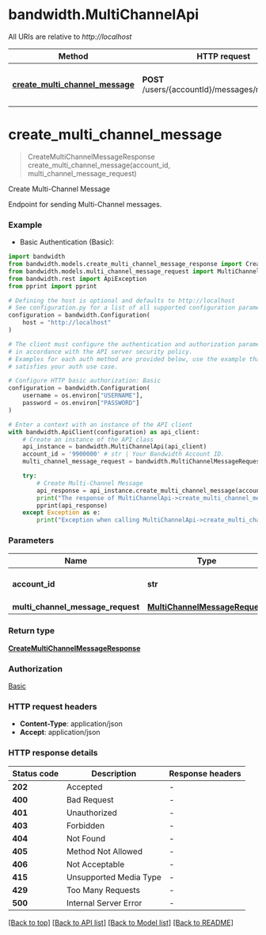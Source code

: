 # bandwidth.MultiChannelApi

All URIs are relative to *http://localhost*

Method | HTTP request | Description
------------- | ------------- | -------------
[**create_multi_channel_message**](MultiChannelApi.md#create_multi_channel_message) | **POST** /users/{accountId}/messages/multiChannel | Create Multi-Channel Message


# **create_multi_channel_message**
> CreateMultiChannelMessageResponse create_multi_channel_message(account_id, multi_channel_message_request)

Create Multi-Channel Message

Endpoint for sending Multi-Channel messages.

### Example

* Basic Authentication (Basic):

```python
import bandwidth
from bandwidth.models.create_multi_channel_message_response import CreateMultiChannelMessageResponse
from bandwidth.models.multi_channel_message_request import MultiChannelMessageRequest
from bandwidth.rest import ApiException
from pprint import pprint

# Defining the host is optional and defaults to http://localhost
# See configuration.py for a list of all supported configuration parameters.
configuration = bandwidth.Configuration(
    host = "http://localhost"
)

# The client must configure the authentication and authorization parameters
# in accordance with the API server security policy.
# Examples for each auth method are provided below, use the example that
# satisfies your auth use case.

# Configure HTTP basic authorization: Basic
configuration = bandwidth.Configuration(
    username = os.environ["USERNAME"],
    password = os.environ["PASSWORD"]
)

# Enter a context with an instance of the API client
with bandwidth.ApiClient(configuration) as api_client:
    # Create an instance of the API class
    api_instance = bandwidth.MultiChannelApi(api_client)
    account_id = '9900000' # str | Your Bandwidth Account ID.
    multi_channel_message_request = bandwidth.MultiChannelMessageRequest() # MultiChannelMessageRequest | 

    try:
        # Create Multi-Channel Message
        api_response = api_instance.create_multi_channel_message(account_id, multi_channel_message_request)
        print("The response of MultiChannelApi->create_multi_channel_message:\n")
        pprint(api_response)
    except Exception as e:
        print("Exception when calling MultiChannelApi->create_multi_channel_message: %s\n" % e)
```



### Parameters


Name | Type | Description  | Notes
------------- | ------------- | ------------- | -------------
 **account_id** | **str**| Your Bandwidth Account ID. | 
 **multi_channel_message_request** | [**MultiChannelMessageRequest**](MultiChannelMessageRequest.md)|  | 

### Return type

[**CreateMultiChannelMessageResponse**](CreateMultiChannelMessageResponse.md)

### Authorization

[Basic](../README.md#Basic)

### HTTP request headers

 - **Content-Type**: application/json
 - **Accept**: application/json

### HTTP response details

| Status code | Description | Response headers |
|-------------|-------------|------------------|
**202** | Accepted |  -  |
**400** | Bad Request |  -  |
**401** | Unauthorized |  -  |
**403** | Forbidden |  -  |
**404** | Not Found |  -  |
**405** | Method Not Allowed |  -  |
**406** | Not Acceptable |  -  |
**415** | Unsupported Media Type |  -  |
**429** | Too Many Requests |  -  |
**500** | Internal Server Error |  -  |

[[Back to top]](#) [[Back to API list]](../README.md#documentation-for-api-endpoints) [[Back to Model list]](../README.md#documentation-for-models) [[Back to README]](../README.md)


